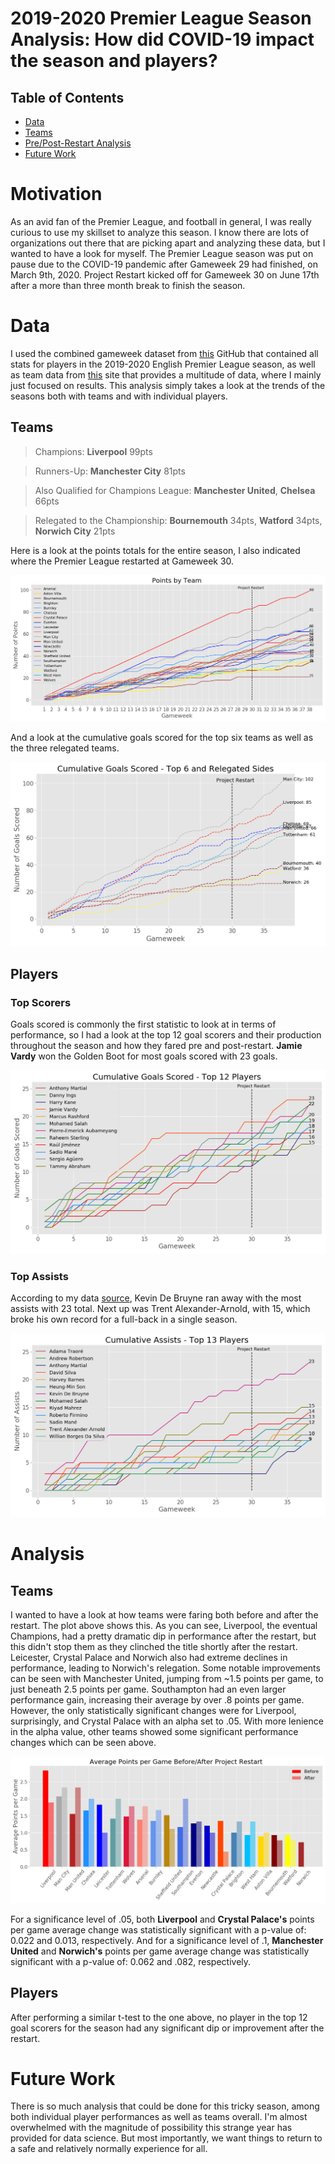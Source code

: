 # 2019-2020 Premier League Season Analysis: How did COVID-19 impact the season and players?

## Table of Contents
* [Data](#data)
* [Teams](#teams)
* [Pre/Post-Restart Analysis](#Pre/Post-Restart-Analysis)
* [Future Work](#future-work)

# Motivation

As an avid fan of the Premier League, and football in general, I was really curious to use my skillset to analyze this season. I know there are lots of organizations out there that are picking apart and analyzing these data, but I wanted to have a look for myself. The Premier League season was put on pause due to the COVID-19 pandemic after Gameweek 29 had finished, on March 9th, 2020. Project Restart kicked off for Gameweek 30 on June 17th after a more than three month break to finish the season.

# Data

I used the combined gameweek dataset from [this](https://github.com/vaastav/Fantasy-Premier-League) GitHub that contained all stats for players in the 2019-2020 English Premier League season, as well as team data from [this](https://www.football-data.co.uk/englandm.php) site that provides a multitude of data, where I mainly just focused on results. This analysis simply takes a look at the trends of the seasons both with teams and with individual players.

## Teams

> Champions: **Liverpool** 99pts

> Runners-Up: **Manchester City** 81pts

> Also Qualified for Champions League: **Manchester United**, **Chelsea** 66pts

> Relegated to the Championship: **Bournemouth** 34pts, **Watford** 34pts, **Norwich City** 21pts

Here is a look at the points totals for the entire season, I also indicated where the Premier League restarted at Gameweek 30. 

![](images/point_totals.png)

And a look at the cumulative goals scored for the top six teams as well as the three relegated teams.

![](images/top6andrel_gs.png)

## Players 

### Top Scorers

Goals scored is commonly the first statistic to look at in terms of performance, so I had a look at the top 12 goal scorers and their production throughout the season and how they fared pre and post-restart. **Jamie Vardy** won the Golden Boot for most goals scored with 23 goals.

![](images/goals_scored_top12.png)

### Top Assists

According to my data [source](https://github.com/vaastav/Fantasy-Premier-League), Kevin De Bruyne ran away with the most assists with 23 total. Next up was Trent Alexander-Arnold, with 15, which broke his own record for a full-back in a single season.

![](images/assists_top13.png)

# Analysis

## Teams

I wanted to have a look at how teams were faring both before and after the restart. The plot above shows this. As you can see, Liverpool, the eventual Champions, had a pretty dramatic dip in performance after the restart, but this didn't stop them as they clinched the title shortly after the restart. Leicester, Crystal Palace and Norwich also had extreme declines in performance, leading to Norwich's relegation. Some notable improvements can be seen with Manchester United, jumping from ~1.5 points per game, to just beneath 2.5 points per game. Southampton had an even larger performance gain, increasing their average by over .8 points per game. However, the only statistically significant changes were for Liverpool, surprisingly, and Crystal Palace with an alpha set to .05. With more lenience in the alpha value, other teams showed some significant performance changes which can be seen above.

![](images/avgppg_before_after.png)

For a significance level of .05, both **Liverpool** and **Crystal Palace's** points per game average change was statistically significant with a p-value of: 0.022 and 0.013, respectively. And for a significance level of .1, **Manchester United** and **Norwich's** points per game average change was statistically significant with a p-value of: 0.062 and .082, respectively.

## Players

After performing a similar t-test to the one above, no player in the top 12 goal scorers for the season had any significant dip or improvement after the restart.

# Future Work

There is so much analysis that could be done for this tricky season, among both individual player performances as well as teams overall. I'm almost overwhelmed with the magnitude of possibility this strange year has provided for data science. But most importantly, we want things to return to a safe and relatively normally experience for all. 


